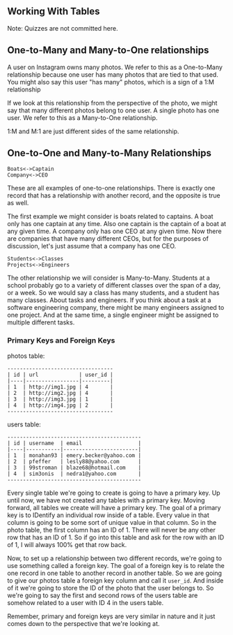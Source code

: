 ## Working With Tables

Note: Quizzes are not committed here.

## One-to-Many and Many-to-One relationships

A user on Instagram owns many photos. We refer to this as a One-to-Many relationship because one user has many photos that are tied to that used. You might also say this user "has many" photos, which is a sign of a 1:M relationship

If we look at this relationship from the perspective of the photo, we might say that many different photos belong to one user. A single photo has one user. We refer to this as a Many-to-One relationship.

1:M and M:1 are just different sides of the same relationship.

## One-to-One and Many-to-Many Relationships

```
Boats<->Captain
Company<->CEO
```

These are all examples of one-to-one relationships. There is exactly one record that has a relationship with another record, and the opposite is true as well.

The first example we might consider is boats related to captains. A boat only has one captain at any time. Also one captain is the captain of a boat at any given time. A company only has one CEO at any given time. Now there are companies that have many different CEOs, but for the purposes of discussion, let's just assume that a company has one CEO.

```
Students<->Classes
Projects<->Engineers
```

The other relationship we will consider is Many-to-Many. Students at a school probably go to a variety of different classes over the span of a day, or a week. So we would say a class has many students, and a student has many classes. About tasks and engineers. If you think about a task at a software engineering company, there might be many engineers assigned to one project. And at the same time, a single engineer might be assigned to multiple different tasks.

### Primary Keys and Foreign Keys

photos table:
```
----------------------------------
| id | url             | user_id |
|----|-----------------|---------|
| 1  | http://img1.jpg | 4       |
| 2  | http://img2.jpg | 4       |
| 3  | http://img3.jpg | 1       |
| 4  | http://img4.jpg | 2       |
----------------------------------
```

users table:
```
-------------------------------------------
| id | username  | email                  |
|----|-----------|------------------------|
| 1  | monahan93 | emery.becker@yahoo.com |
| 2  | pfeffer   | lesly88@yahoo.com      |
| 3  | 99stroman | blaze68@hotmail.com    |
| 4  | sim3onis  | nedra1@yahoo.com       |
-------------------------------------------
```

Every single table we're going to create is going to have a primary key. Up until now, we have not created any tables with a primary key. Moving forward, all tables we create will have a primary key. The goal of a primary key is to IDentify an individual row inside of a table. Every value in that column is going to be some sort of unique value in that column. So in the photo table, the first column has an ID of 1. There will never be any other row that has an ID of 1. So if go into this table and ask for the row with an ID of 1, I will always 100% get that row back.

Now, to set up a relationship between two different records, we're going to use something called a foreign key. The goal of a foreign key is to relate the one record in one table to another record in another table. So we are going to give our photos table a foreign key column and call it `user_id`. And inside of it we're going to store the ID of the photo that the user belongs to. So we're going to say the first and second rows of the users table are somehow related to a user with ID 4 in the users table.

Remember, primary and foreign keys are very similar in nature and it just comes down to the perspective that we're looking at.

